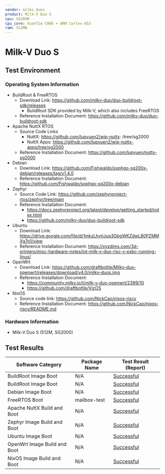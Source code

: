 ```yaml
---
vendor: milkv_duos
product: Milk-V Duo S
cpu: SG2000
cpu_core: XuanTie C906 + ARM Cortex-A53
ram: 512MB
---
```


# Milk-V Duo S

## Test Environment

### Operating System Information

- BuildRoot & FreeRTOS
  - Download Link: https://github.com/milkv-duo/duo-buildroot-sdk/releases
    - BuildRoot SDK provided by Milk-V, which also includes FreeRTOS
  - Reference Installation Document: https://github.com/milkv-duo/duo-buildroot-sdk
- Apache NuttX RTOS
  - Source Code Links
    - NuttX: https://github.com/lupyuen2/wip-nuttx: /tree/sg2000
    - NuttX Apps: https://github.com/lupyuen2/wip-nuttx-apps/tree/sg2000
  - Reference Installation Document: https://github.com/lupyuen/nuttx-sg2000
- Debian
  - Download Link: https://github.com/Fishwaldo/sophgo-sg200x-debian/releases/tag/v1.4.0
  - Reference Installation Document: https://github.com/Fishwaldo/sophgo-sg200x-debian
- Zephyr
  - Source Code Link: https://github.com/zephyrproject-rtos/zephyr/tree/main
  - Reference Installation Document:
      - https://docs.zephyrproject.org/latest/develop/getting_started/index.html
      - https://github.com/milkv-duo/duo-buildroot-sdk
- Ubuntu
  - Download Link: https://drive.google.com/file/d/1mkzLhvtjJup3GbgWKZdwL80PZMMXg7n1/view
  - Reference Installation Document: https://xyzdims.com/3d-printers/misc-hardware-notes/iot-milk-v-duo-risc-v-esbc-running-linux/
- OpenWrt
  - Download Link: https://github.com/draftbottle/Milkv-duo-openwrt/releases/download/v4.0/milkv-duos.img
  - Reference Installation Document:
	  - https://community.milkv.io/t/milk-v-duo-openwrt/2399/10
	  - https://github.com/draftbottle/VizOS
- NixOS
  - Source code link: https://github.com/NickCao/nixos-riscv
  - Reference Installation Document: https://github.com/NickCao/nixos-riscv/README.md


### Hardware Information

- Milk-V Duo S (512M, SG2000)

## Test Results

| Software Category            | Package Name | Test Result (Report)      |
| ---------------------------- | ------------ | ------------------------- |
| BuildRoot Image Boot         | N/A          | [Successful][BuildRoot]   |
| BuildRoot Image Boot         | N/A          | [Successful][BuildRootV2] |
| Debian Image Boot            | N/A          | [Successful][Debian]      |
| FreeRTOS Boot                | mailbox-test | [Successful][FreeRTOS]    |
| Apache NuttX Build and Boot  | N/A          | [Successful][NuttX]       |
| Zephyr Image Build and Boot  | N/A          | [Successful][Zephyr]      |
| Ubuntu Image Boot            | N/A          | [Successful][Ubuntu]      |
| OpenWrt Image Build and Boot | N/A          | [Successful][OpenWrt]     |
| NixOS Image Build and Boot   | N/A          | [Successful][NixOS]       |

[BuildRoot]: ./BuildRoot/README.md
[BuildRootV2]: ./BuildRoot/README_v2_.md
[Debian]: ./Debian/README.md
[FreeRTOS]: ./FreeRTOS/README.md
[NuttX]: ./NuttX/README.md
[Zephyr]: ./Zephyr/README.md
[Ubuntu]: ./Ubuntu/README.md
[OpenWrt]: ./OpenWrt/README.md
[NixOS]: ./NixOS/README.md
